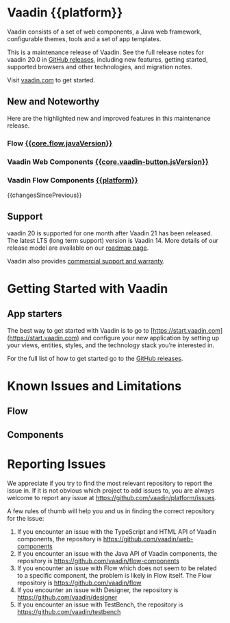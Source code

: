 # Vaadin {{platform}}

Vaadin consists of a set of web components, a Java web framework, configurable themes, tools and a set of app templates.

This is a maintenance release of Vaadin.
See the full release notes for vaadin 20.0 in [GitHub releases](https://github.com/vaadin/platform/releases/tag/20.0.0), including new features, getting started, supported browsers and other technologies, and migration notes.

Visit [vaadin.com](https://vaadin.com/) to get started.

## New and Noteworthy

Here are the highlighted new and improved features in this maintenance release.

### Flow [{{core.flow.javaVersion}}](https://github.com/vaadin/flow/releases/tag/{{core.flow.javaVersion}})
### Vaadin Web Components [{{core.vaadin-button.jsVersion}}](https://github.com/vaadin/web-components/releases/tag/v{{core.vaadin-button.jsVersion}})
### Vaadin Flow Components [{{platform}}](https://github.com/vaadin/flow-components/releases/tag/{{platform}})

{{changesSincePrevious}}

## Support
vaadin 20 is supported for one month after Vaadin 21 has been released. The latest LTS (long term support) version is Vaadin 14. More details of our release model are available on our [roadmap page](https://vaadin.com/roadmap).

Vaadin also provides [commercial support and warranty](https://vaadin.com/support).

# Getting Started with Vaadin
## App starters
The best way to get started with Vaadin is to go to [https://start.vaadin.com](https://start.vaadin.com) and configure your new application by setting up your views, entities, styles, and the technology stack you’re interested in. 

For the full list of how to get started go to the [GitHub releases](https://github.com/vaadin/platform/releases/tag/20.0.0).

# Known Issues and Limitations

## Flow

## Components

# Reporting Issues
We appreciate if you try to find the most relevant repository to report the issue in. If it is not obvious which project to add issues to, you are always welcome to report any issue at https://github.com/vaadin/platform/issues.

A few rules of thumb will help you and us in finding the correct repository for the issue:
1) If you encounter an issue with the TypeScript and HTML API of Vaadin components, the repository is https://github.com/vaadin/web-components
2) If you encounter an issue with the Java API of Vaadin components, the repository is https://github.com/vaadin/flow-components
3) If you encounter an issue with Flow which does not seem to be related to a specific component, the problem is likely in Flow itself. The Flow repository is https://github.com/vaadin/flow
4) If you encounter an issue with Designer, the repository is https://github.com/vaadin/designer
5) If you encounter an issue with TestBench, the repository is https://github.com/vaadin/testbench
